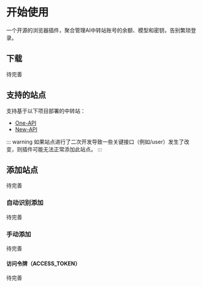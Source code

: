 # 开始使用

一个开源的浏览器插件，聚合管理AI中转站账号的余额、模型和密钥，告别繁琐登录。

## 下载

待完善

## 支持的站点

支持基于以下项目部署的中转站：
 - [One-API] 
 - [New-API] 

::: warning
如果站点进行了二次开发导致一些关键接口（例如/user）发生了改变，则插件可能无法正常添加此站点。
:::



## 添加站点

待完善

### 自动识别添加

待完善

### 手动添加

待完善

#### 访问令牌（ACCESS_TOKEN）

待完善

[One-API]: https://github.com/songquanpeng/one-api
[New-API]: https://github.com/QuantumNous/new-api